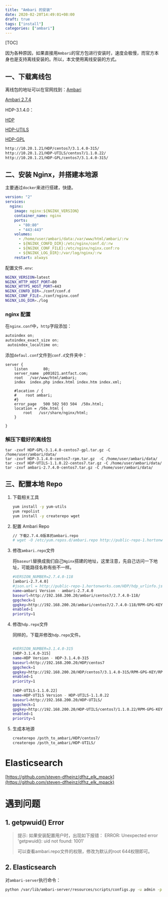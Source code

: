 ```yaml
---
title: "Ambari 的安装"
date: 2020-02-20T14:49:01+08:00
draft: true
tags: ["install"]
categories: ["ambari"]
---
```


[TOC]

因为各种原因，如果直接用``Ambari``的官方包进行安装时，速度会极慢，而官方本身也是支持离线安装的。所以，本文使用离线安装的方式。

## 一、下载离线包

离线包的地址可以在官网找到：[Ambari](https://docs.cloudera.com/HDPDocuments/Ambari-2.7.4.0/bk_ambari-installation/content/hdp_314_repositories.html)

[Ambari 2.7.4](http://public-repo-1.hortonworks.com/ambari/centos7/2.x/updates/2.7.4.0/ambari-2.7.4.0-centos7.tar.gz)

HDP-3.1.4.0：

[HDP](http://public-repo-1.hortonworks.com/HDP/centos7/3.x/updates/3.1.4.0/HDP-3.1.4.0-centos7-rpm.tar.gz)

[HDP-UTILS](http://public-repo-1.hortonworks.com/HDP-UTILS-1.1.0.22/repos/centos7/HDP-UTILS-1.1.0.22-centos7.tar.gz)

[HDP-GPL](http://public-repo-1.hortonworks.com/HDP-GPL/centos7/3.x/updates/3.1.4.0/HDP-GPL-3.1.4.0-centos7-gpl.tar.gz)

```bash
http://10.20.1.21/HDP/centos7/3.1.4.0-315/
http://10.20.1.21/HDP-UTILS/centos7/1.1.0.22/
http://10.20.1.21/HDP-GPL/centos7/3.1.4.0-315/
```

## 二、安装 Nginx，并搭建本地源

主要通过``docker``来进行搭建，快捷。

```yml
version: "2"
services:
  nginx:
    image: nginx:${NGINX_VERSION}
    container_name: nginx
    ports:
      - "80:80"
      - "443:443"
    volumes:
      - /home/user/ambari/data:/var/www/html/ambari/:rw
      - ${NGINX_CONFD_DIR}:/etc/nginx/conf.d/:rw
      - ${NGINX_CONF_FILE}:/etc/nginx/nginx.conf:ro
      - ${NGINX_LOG_DIR}:/var/log/nginx/:rw
    restart: always
```

配置文件``.env``:

```bash
NGINX_VERSION=latest
NGINX_HTTP_HOST_PORT=80
NGINX_HTTPS_HOST_PORT=443
NGINX_CONFD_DIR=./conf/conf.d
NGINX_CONF_FILE=./conf/nginx.conf
NGINX_LOG_DIR=./log
```

### nginx 配置

在``nginx.conf``中，``http``字段添加：

```c
autoindex on;
autoindex_exact_size on;
 autoindex_localtime on;
```

添加``defaul.conf``文件到``conf.d``文件夹中：

```
server {
    listen       80;
    server_name  p001021.antfact.com;
    root   /var/www/html/ambari;
    index  index.php index.html index.htm index.xml;

    #location / {
    #    root ambari;
    #}
    error_page   500 502 503 504  /50x.html;
    location = /50x.html {
        root   /usr/share/nginx/html;
    }

}
```

### 解压下载好的离线包

```
tar -zxvf HDP-GPL-3.1.4.0-centos7-gpl.tar.gz -C /home/user/ambari/data/
tar -zxvf HDP-3.1.4.0-centos7-rpm.tar.gz  -C /home/user/ambari/data/
tar -zxvf HDP-UTILS-1.1.0.22-centos7.tar.gz -C /home/user/ambari/data/
tar -zxvf ambari-2.7.4.0-centos7.tar.gz -C /home/user/ambari/data/
```

## 三、配置本地 Repo

1. 下载相关工具

   ```bash
   yum install -y yum-utils
   yum repolist
   yum install -y createrepo wget
   ```

2. 配置 Ambari Repo

   ```bash
   // 下载2.7.4.0版本的ambari.repo
   # wget -O /etc/yum.repos.d/ambari.repo http://public-repo-1.hortonworks.com/ambari/centos7/2.x/updates/2.7.4.0/ambari.repo
   ```

3. 修改``ambari.repo``文件

   将``baseurl``替换成我们自己``Nginx``搭建的地址，这里注意，先自己访问一下地址，可能路径名称有些不一样。

   ```bash
   #VERSION_NUMBER=2.7.4.0-118
   [ambari-2.7.4.0]
   #json.url = http://public-repo-1.hortonworks.com/HDP/hdp_urlinfo.json
   name=ambari Version - ambari-2.7.4.0
   baseurl=http://192.168.200.20/ambari/centos7/2.7.4.0-118/
   gpgcheck=1
   gpgkey=http://192.168.200.20/ambari/centos7/2.7.4.0-118/RPM-GPG-KEY/RPM-GPG-KEY-Jenkins
   enabled=1
   priority=1
   ```

4. 修改``hdp.repo``文件

   同样的，下载并修改``hdp.repo``文件。

   ```bash
   
   #VERSION_NUMBER=3.1.4.0-315
   [HDP-3.1.4.0-315]
   name=HDP Version - HDP-3.1.4.0-315
   baseurl=http://192.168.200.20/HDP/centos7
   gpgcheck=1
   gpgkey=http://192.168.200.20/HDP/centos7/3.1.4.0-315/RPM-GPG-KEY/RPM-GPG-KEY-Jenkins
   enabled=1
   priority=1
    
   [HDP-UTILS-1.1.0.22]
   name=HDP-UTILS Version - HDP-UTILS-1.1.0.22
   baseurl=http://192.168.200.20/HDP-UTILS/
   gpgcheck=1
   gpgkey=http://192.168.200.20/HDP-UTILS/centos7/1.1.0.22/RPM-GPG-KEY/RPM-GPG-KEY-Jenkins
   enabled=1
   priority=1
   ```

5. 生成本地源

   ```bash
   createrepo /psth_to_ambari/HDP/centos7/
   createrepo /psth_to_ambari/HDP-UTILS/
   ```

   

# Elasticsearch

[https://github.com/steven-dfheinz/dfhz_elk_mpack](https://github.com/steven-dfheinz/dfhz_elk_mpack)



# 遇到问题

## 1. getpwuid() Error

> 提示: 如果安装配置用户时，出现如下报错：
> ERROR: Unexpected error 'getpwuid(): uid not found: 1001'
>
> 可以查看ambari.repo文件的权限，修改为默认的root 644权限即可。

## 2. Elasticsearch 

对``ambari-server``执行命令：

```bash
python /var/lib/ambari-server/resources/scripts/configs.py -u admin -p admin -n [CLUSTER_NAME] -l [CLUSTER_FQDN] -t 8080 -a set -c cluster-env -k  ignore_groupsusers_create -v true
```